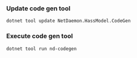  ### Update code gen tool
 ```
 dotnet tool update NetDaemon.HassModel.CodeGen
 ```
 
### Execute code gen tool
```
dotnet tool run nd-codegen
```